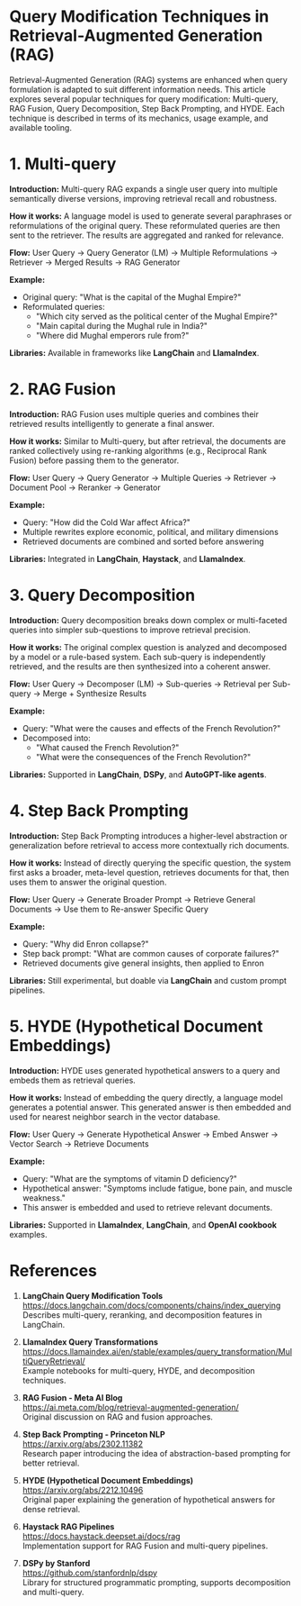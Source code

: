 <!-- ********************* -->
# Query Modification Techniques in Retrieval-Augmented Generation (RAG)
<!-- ********************* -->

Retrieval-Augmented Generation (RAG) systems are enhanced when query formulation is adapted to suit different information needs. This article explores several popular techniques for query modification: Multi-query, RAG Fusion, Query Decomposition, Step Back Prompting, and HYDE. Each technique is described in terms of its mechanics, usage example, and available tooling.

<!-- ********************* -->
# 1. Multi-query
<!-- ********************* -->

**Introduction:**
Multi-query RAG expands a single user query into multiple semantically diverse versions, improving retrieval recall and robustness.

**How it works:**
A language model is used to generate several paraphrases or reformulations of the original query. These reformulated queries are then sent to the retriever. The results are aggregated and ranked for relevance.

**Flow:**
User Query → Query Generator (LM) → Multiple Reformulations → Retriever → Merged Results → RAG Generator

**Example:**
- Original query: "What is the capital of the Mughal Empire?"
- Reformulated queries:
  - "Which city served as the political center of the Mughal Empire?"
  - "Main capital during the Mughal rule in India?"
  - "Where did Mughal emperors rule from?"

**Libraries:**
Available in frameworks like **LangChain** and **LlamaIndex**.

<!-- ********************* -->
# 2. RAG Fusion
<!-- ********************* -->

**Introduction:**
RAG Fusion uses multiple queries and combines their retrieved results intelligently to generate a final answer.

**How it works:**
Similar to Multi-query, but after retrieval, the documents are ranked collectively using re-ranking algorithms (e.g., Reciprocal Rank Fusion) before passing them to the generator.

**Flow:**
User Query → Query Generator → Multiple Queries → Retriever → Document Pool → Reranker → Generator

**Example:**
- Query: "How did the Cold War affect Africa?"
- Multiple rewrites explore economic, political, and military dimensions
- Retrieved documents are combined and sorted before answering

**Libraries:**
Integrated in **LangChain**, **Haystack**, and **LlamaIndex**.

<!-- ********************* -->
# 3. Query Decomposition
<!-- ********************* -->

**Introduction:**
Query decomposition breaks down complex or multi-faceted queries into simpler sub-questions to improve retrieval precision.

**How it works:**
The original complex question is analyzed and decomposed by a model or a rule-based system. Each sub-query is independently retrieved, and the results are then synthesized into a coherent answer.

**Flow:**
User Query → Decomposer (LM) → Sub-queries → Retrieval per Sub-query → Merge + Synthesize Results

**Example:**
- Query: "What were the causes and effects of the French Revolution?"
- Decomposed into:
  - "What caused the French Revolution?"
  - "What were the consequences of the French Revolution?"

**Libraries:**
Supported in **LangChain**, **DSPy**, and **AutoGPT-like agents**.

<!-- ********************* -->
# 4. Step Back Prompting
<!-- ********************* -->

**Introduction:**
Step Back Prompting introduces a higher-level abstraction or generalization before retrieval to access more contextually rich documents.

**How it works:**
Instead of directly querying the specific question, the system first asks a broader, meta-level question, retrieves documents for that, then uses them to answer the original question.

**Flow:**
User Query → Generate Broader Prompt → Retrieve General Documents → Use them to Re-answer Specific Query

**Example:**
- Query: "Why did Enron collapse?"
- Step back prompt: "What are common causes of corporate failures?"
- Retrieved documents give general insights, then applied to Enron

**Libraries:**
Still experimental, but doable via **LangChain** and custom prompt pipelines.

<!-- ********************* -->
# 5. HYDE (Hypothetical Document Embeddings)
<!-- ********************* -->

**Introduction:**
HYDE uses generated hypothetical answers to a query and embeds them as retrieval queries.

**How it works:**
Instead of embedding the query directly, a language model generates a potential answer. This generated answer is then embedded and used for nearest neighbor search in the vector database.

**Flow:**
User Query → Generate Hypothetical Answer → Embed Answer → Vector Search → Retrieve Documents

**Example:**
- Query: "What are the symptoms of vitamin D deficiency?"
- Hypothetical answer: "Symptoms include fatigue, bone pain, and muscle weakness."
- This answer is embedded and used to retrieve relevant documents.

**Libraries:**
Supported in **LlamaIndex**, **LangChain**, and **OpenAI cookbook** examples.

<!-- ********************* -->
# References
<!-- ********************* -->

1. **LangChain Query Modification Tools**  
   https://docs.langchain.com/docs/components/chains/index_querying  
   Describes multi-query, reranking, and decomposition features in LangChain.

2. **LlamaIndex Query Transformations**  
   https://docs.llamaindex.ai/en/stable/examples/query_transformation/MultiQueryRetrieval/  
   Example notebooks for multi-query, HYDE, and decomposition techniques.

3. **RAG Fusion - Meta AI Blog**  
   https://ai.meta.com/blog/retrieval-augmented-generation/  
   Original discussion on RAG and fusion approaches.

4. **Step Back Prompting - Princeton NLP**  
   https://arxiv.org/abs/2302.11382  
   Research paper introducing the idea of abstraction-based prompting for better retrieval.

5. **HYDE (Hypothetical Document Embeddings)**  
   https://arxiv.org/abs/2212.10496  
   Original paper explaining the generation of hypothetical answers for dense retrieval.

6. **Haystack RAG Pipelines**  
   https://docs.haystack.deepset.ai/docs/rag  
   Implementation support for RAG Fusion and multi-query pipelines.

7. **DSPy by Stanford**  
   https://github.com/stanfordnlp/dspy  
   Library for structured programmatic prompting, supports decomposition and multi-query.

